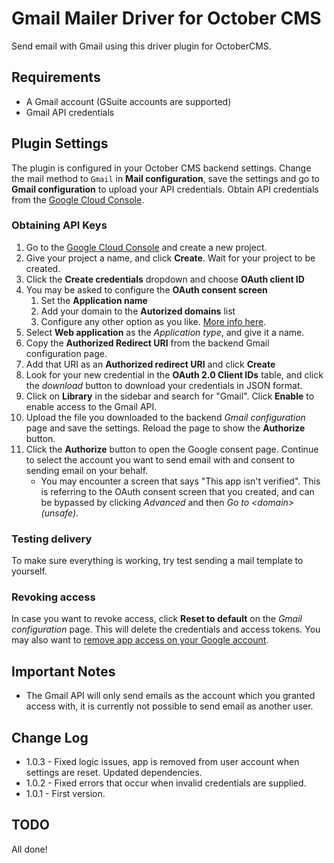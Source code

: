 # Gmail Mailer Driver for October CMS

Send email with Gmail using this driver plugin for OctoberCMS.

## Requirements

* A Gmail account (GSuite accounts are supported)
* Gmail API credentials

## Plugin Settings

The plugin is configured in your October CMS backend settings. Change the mail method to ``Gmail`` in **Mail configuration**, save the settings and go to **Gmail configuration** to upload your API credentials. Obtain API credentials from the [Google Cloud Console](https://console.cloud.google.com/apis/credentials).

### Obtaining API Keys
1. Go to the [Google Cloud Console](https://console.cloud.google.com/apis/credentials) and create a new project.
2. Give your project a name, and click **Create**. Wait for your project to be created.
3. Click the **Create credentials** dropdown and choose **OAuth client ID**
4. You may be asked to configure the **OAuth consent screen**
    1. Set the **Application name**
    2. Add your domain to the **Autorized domains** list
    3. Configure any other option as you like. [More info here](https://support.google.com/cloud/answer/6158849).
5. Select **Web application** as the *Application type*, and give it a name.
6. Copy the **Authorized Redirect URI** from the backend Gmail configuration page.
7. Add that URI as an **Authorized redirect URI** and click **Create**
8. Look for your new credential in the **OAuth 2.0 Client IDs** table, and click the *download* button to download your credentials in JSON format.
9. Click on **Library** in the sidebar and search for "Gmail". Click **Enable** to enable access to the Gmail API.
10. Upload the file you downloaded to the backend *Gmail configuration* page and save the settings. Reload the page to show the **Authorize** button.
11. Click the **Authorize** button to open the Google consent page. Continue to select the account you want to send email with and consent to sending email on your behalf.
    * You may encounter a screen that says "This app isn't verified". This is referring to the OAuth consent screen that you created, and can be bypassed by clicking *Advanced* and then *Go to \<domain\> (unsafe)*.

### Testing delivery
To make sure everything is working, try test sending a mail template to yourself.

### Revoking access
In case you want to revoke access, click **Reset to default** on the *Gmail configuration* page. This will delete the credentials and access tokens. You may also want to [remove app access on your Google account](https://support.google.com/accounts/answer/3466521).

## Important Notes
* The Gmail API will only send emails as the account which you granted access with, it is currently not possible to send email as another user.

## Change Log

* 1.0.3 - Fixed logic issues, app is removed from user account when settings are reset. Updated dependencies.
* 1.0.2 - Fixed errors that occur when invalid credentials are supplied.
* 1.0.1 - First version.

## TODO

All done!
